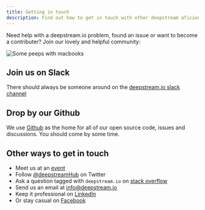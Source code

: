 ```yaml
---
title: Getting in touch
description: Find out how to get in touch with other deepstream aficionados
---
```


Need help with a deepstream.io problem, found an issue or want to become a contributer? Join our lovely and helpful community:

![Some peeps with macbooks](community.png)

## Join us on Slack
There should always be someone around on the [deepstream.io slack channel](https://deepstreamio-slack.herokuapp.com/)

## Drop by our Github
We use [Github](https://github.com/deepstreamIO) as the home for all of our open source code, issues and discussions. You should come by some time.

## Other ways to get in touch
* Meet us at an [event](https://www.meetup.com/Berlin-Realtime-Web-Meetup/events/237855314/)
* Follow [@deepstreamHub](https://twitter.com/deepstreamHub) on Twitter
* Ask a question tagged with `deepstream.io` on [stack overflow](http://stackoverflow.com/questions/tagged/deepstream.io)
* Send us an email at [info@deepstream.io](mailto:info@deepstream.io)
* Keep it professional on [LinkedIn](https://www.linkedin.com/company/deepstreamhub)
* Or stay casual on [Facebook](https://www.facebook.com/deepstreamHub/)

